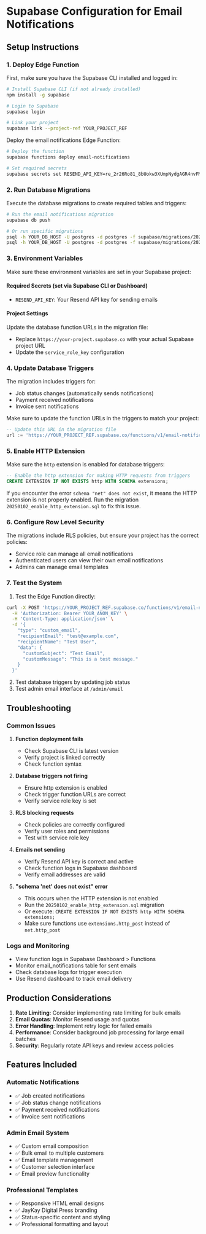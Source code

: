 # Supabase Configuration for Email Notifications

## Setup Instructions

### 1. Deploy Edge Function

First, make sure you have the Supabase CLI installed and logged in:

```bash
# Install Supabase CLI (if not already installed)
npm install -g supabase

# Login to Supabase
supabase login

# Link your project
supabase link --project-ref YOUR_PROJECT_REF
```

Deploy the email notifications Edge Function:

```bash
# Deploy the function
supabase functions deploy email-notifications

# Set required secrets
supabase secrets set RESEND_API_KEY=re_2r26Ro81_8bUokw3XUmpNydgAGR4nvFMJ
```

### 2. Run Database Migrations

Execute the database migrations to create required tables and triggers:

```bash
# Run the email notifications migration
supabase db push

# Or run specific migrations
psql -h YOUR_DB_HOST -U postgres -d postgres -f supabase/migrations/20241231_email_notifications.sql
psql -h YOUR_DB_HOST -U postgres -d postgres -f supabase/migrations/20241231_email_templates.sql
```

### 3. Environment Variables

Make sure these environment variables are set in your Supabase project:

#### Required Secrets (set via Supabase CLI or Dashboard)

- `RESEND_API_KEY`: Your Resend API key for sending emails

#### Project Settings

Update the database function URLs in the migration file:

- Replace `https://your-project.supabase.co` with your actual Supabase project URL
- Update the `service_role_key` configuration

### 4. Update Database Triggers

The migration includes triggers for:

- Job status changes (automatically sends notifications)
- Payment received notifications
- Invoice sent notifications

Make sure to update the function URLs in the triggers to match your project:

```sql
-- Update this URL in the migration file
url := 'https://YOUR_PROJECT_REF.supabase.co/functions/v1/email-notifications'
```

### 5. Enable HTTP Extension

Make sure the `http` extension is enabled for database triggers:

```sql
-- Enable the http extension for making HTTP requests from triggers
CREATE EXTENSION IF NOT EXISTS http WITH SCHEMA extensions;
```

If you encounter the error `schema "net" does not exist`, it means the HTTP extension is not properly enabled. Run the migration `20250102_enable_http_extension.sql` to fix this issue.

### 6. Configure Row Level Security

The migrations include RLS policies, but ensure your project has the correct policies:

- Service role can manage all email notifications
- Authenticated users can view their own email notifications
- Admins can manage email templates

### 7. Test the System

1. Test the Edge Function directly:

```bash
curl -X POST 'https://YOUR_PROJECT_REF.supabase.co/functions/v1/email-notifications' \
  -H 'Authorization: Bearer YOUR_ANON_KEY' \
  -H 'Content-Type: application/json' \
  -d '{
    "type": "custom_email",
    "recipientEmail": "test@example.com",
    "recipientName": "Test User",
    "data": {
      "customSubject": "Test Email",
      "customMessage": "This is a test message."
    }
  }'
```

2. Test database triggers by updating job status
3. Test admin email interface at `/admin/email`

## Troubleshooting

### Common Issues

1. **Function deployment fails**
   - Check Supabase CLI is latest version
   - Verify project is linked correctly
   - Check function syntax

2. **Database triggers not firing**
   - Ensure http extension is enabled
   - Check trigger function URLs are correct
   - Verify service role key is set

3. **RLS blocking requests**
   - Check policies are correctly configured
   - Verify user roles and permissions
   - Test with service role key

4. **Emails not sending**
   - Verify Resend API key is correct and active
   - Check function logs in Supabase dashboard
   - Verify email addresses are valid

5. **"schema 'net' does not exist" error**
   - This occurs when the HTTP extension is not enabled
   - Run the `20250102_enable_http_extension.sql` migration
   - Or execute: `CREATE EXTENSION IF NOT EXISTS http WITH SCHEMA extensions;`
   - Make sure functions use `extensions.http_post` instead of `net.http_post`

### Logs and Monitoring

- View function logs in Supabase Dashboard > Functions
- Monitor email_notifications table for sent emails
- Check database logs for trigger execution
- Use Resend dashboard to track email delivery

## Production Considerations

1. **Rate Limiting**: Consider implementing rate limiting for bulk emails
2. **Email Quotas**: Monitor Resend usage and quotas
3. **Error Handling**: Implement retry logic for failed emails
4. **Performance**: Consider background job processing for large email batches
5. **Security**: Regularly rotate API keys and review access policies

## Features Included

### Automatic Notifications

- ✅ Job created notifications
- ✅ Job status change notifications
- ✅ Payment received notifications
- ✅ Invoice sent notifications

### Admin Email System

- ✅ Custom email composition
- ✅ Bulk email to multiple customers
- ✅ Email template management
- ✅ Customer selection interface
- ✅ Email preview functionality

### Professional Templates

- ✅ Responsive HTML email designs
- ✅ JayKay Digital Press branding
- ✅ Status-specific content and styling
- ✅ Professional formatting and layout
